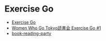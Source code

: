 # Exercise Go

- [Exercise Go](https://www.seshop.com/product/detail/27149)
- [Women Who Go Tokyo読書会 Exercise Go #1](https://womenwhogo-tokyo.connpass.com/event/373080/)
- [book-reading-party](https://github.com/WomenWhoGoTokyo/book-reading-party)

